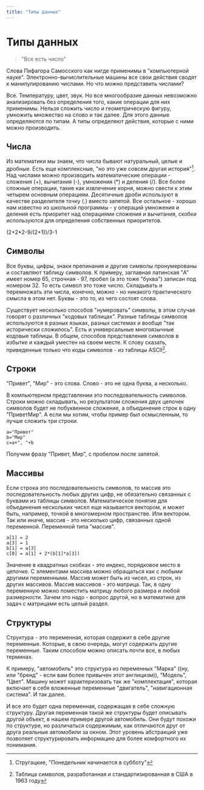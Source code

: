 ```yaml
---
title: "Типы данных"
---
```

# Типы данных
> "Все есть число"

Слова Пифагора Самосского как нигде применимы в "компьютерной науке". Электронно-вычислительные машины все свои действия сводят к манипулированию числами. Но что можно представить числами?

Все. Температуру, цвет, звук. Но все многообразие данных невозможно анализировать без определения того, какие операции для них применимы. Нельзя сложить число и геометрическую фигуру, умножить множество на слово и так далее. Для этого данные определяются по типам. А типы определяют действия, которые с ними можно производить.

## Числа
Из математики мы знаем, что числа бывают натуральный, целые и дробные. Есть еще комплексные, "но это уже совсем другая история"[^1].  Над числами можно производить математические операции - сложения (+), вычитания (-), умножения (*) и деления (/). Все более сложные операции, такие как извлечение корня, можно свести к этим четырем основным операциям. Десятичные дроби используют в качестве разделителя точку (.) вместо запятой. Все остальное - хорошо нам известно из школьной программы - у операций умножения и деления есть приоритет над операциями сложения и вычитания, скобки используются для определения собственных приоритетов.

  (2+2*2-9/(2+1))/3-1

[^1]: Стругацкие, "Понедельник начинается в субботу"

## Символы

Все буквы, цифры, знаки препинания и другие символы пронумерованы и составляют таблицу символов. К примеру, заглавная латинская "A" имеет номер 65, строчная - 97, пробел (а это тоже "буква") записан под номером 32. То есть символ это тоже число. Складывать и перемножать эти числа, конечно, можно - но никакого практического смысла в этом нет. Буквы - это то, из чего состоят слова.

Существует несколько способов "нумеровать" символы, в этом случае говорят о различных "кодовых таблицах". Разные таблицы символов используются в разных языках, разных системах и вообще "так исторически сложилось". Есть и универсальные многоязычные кодовые таблицы. В общем, способов представления символов в избытке и каждый уместен на своем месте. К слову сказать, приведенные только что коды символов - из таблицы ASCII[^2].

[^2]: Таблица символов, разработанная и стандартизированная в США в 1963 году

## Строки

"Привет", "Мир" - это слова. Слово - это не одна буква, а несколько.

В компьютерном представлении это последовательность символов. Строки можно складывать, но результатом сложения двух цепочек символов будет не побуквенное сложение, а объединение строк в одну "ПриветМир". А если мы хотим, чтобы пример был осмысленным, то лучше сложить три строки.

~~~
a="Привет"
b="Мир" 
c=a+", "+b
~~~

Получим фразу "Привет, Мир", с пробелом после запятой.

## Массивы
Если строка это последовательность символов, то массив это последовательность любых других цифр, не обязательно связанных с буквами из таблицы символов. Математическое понятие для объединения нескольких чисел еще называется вектором, и может быть, например, точкой в многомерном пространстве. Или вектором. Так или иначе, массив - это несколько цифр, связанных одной переменной. Переменной типа "массив".

~~~
a[1] = 2
a[3] = 1
b[1] = a[3]
c[0] = a[1] + 2*(b[1]*a[3])
~~~

Значение в квадратных скобках - это индекс, порядковое место в цепочке. С элементами массива можно обращаться как с любыми другими переменными. Массив может быть из чисел, из строк, из других массивов. Массив массивов - это матрица. Так, в одну переменную можно поместить матрицу любого размера и любой размерности. Зачем это надо - вопрос другой, но в математике для задач с матрицами есть целый раздел.

## Структуры
Структура - это переменная, которая содержит в себе другие переменные. Которые, в свою очередь, могут содержать другие переменные. Таким способом можно описать почти все, в любых терминах. 

К примеру, "автомобиль" это структура из переменных "Марка" ((ну, или "бренд" - если вам более привычен этот англицизм)), "Модель", "Цвет". Машину может характеризовать так же "комплектация", которая включает в себя вложенные переменные "двигатель", "навигационная система". И так далее.

И все это будет одна переменная, содержащая в себе сложную структуру. Другая переменная такой же структуры будет описывать другой объект, в нашем примере другой автомобиль. Они будут похожи по структуре, но различаться содержимым, как отличаются друг от друга реальные автомобили за окном. Этот уровень абстракций уже позволяет структурировать информацию для более комфортного их понимания. 
